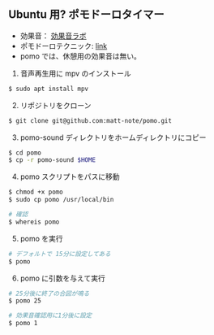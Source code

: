 ## Ubuntu 用? ポモドーロタイマー
* 効果音： [効果音ラボ](https://soundeffect-lab.info/)
* ポモドーロテクニック: [link](http://d.hatena.ne.jp/keyword/%A5%DD%A5%E2%A5%C9%A1%BC%A5%ED%A5%C6%A5%AF%A5%CB%A5%C3%A5%AF)
* pomo では、休憩用の効果音は無い。

1. 音声再生用に mpv のインストール
```bash
$ sudo apt install mpv
```

2. リポジトリをクローン
```bash
$ git clone git@github.com:matt-note/pomo.git
```

3. pomo-sound ディレクトリをホームディレクトリにコピー
```bash
$ cd pomo
$ cp -r pomo-sound $HOME
```

4. pomo スクリプトをパスに移動
```bash
$ chmod +x pomo
$ sudo cp pomo /usr/local/bin

# 確認
$ whereis pomo
```

5. pomo を実行
```bash
# デフォルトで 15分に設定してある
$ pomo
```

6. pomo に引数を与えて実行
```bash
# 25分後に終了の合図が鳴る
$ pomo 25

# 効果音確認用に1分後に設定
$ pomo 1
```

